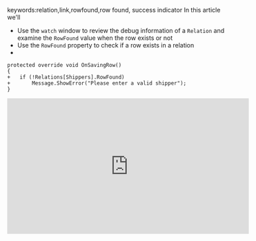 ﻿keywords:relation,link,rowfound,row found, success indicator
In this article we'll
* Use the `watch` window to review the debug information of a `Relation` and examine the `RowFound` value when the row exists or not
* Use the `RowFound` property to check if a row exists in a relation
*

```csdiff
protected override void OnSavingRow()
{
+   if (!Relations[Shippers].RowFound)
+       Message.ShowError("Please enter a valid shipper");
}
```

<iframe width="560" height="315" src="https://www.youtube.com/embed/bZjpNK5k0VI?list=PL1DEQjXG2xnL1VKb5GvdDwxJeym7Uj6S3" frameborder="0" allowfullscreen></iframe>